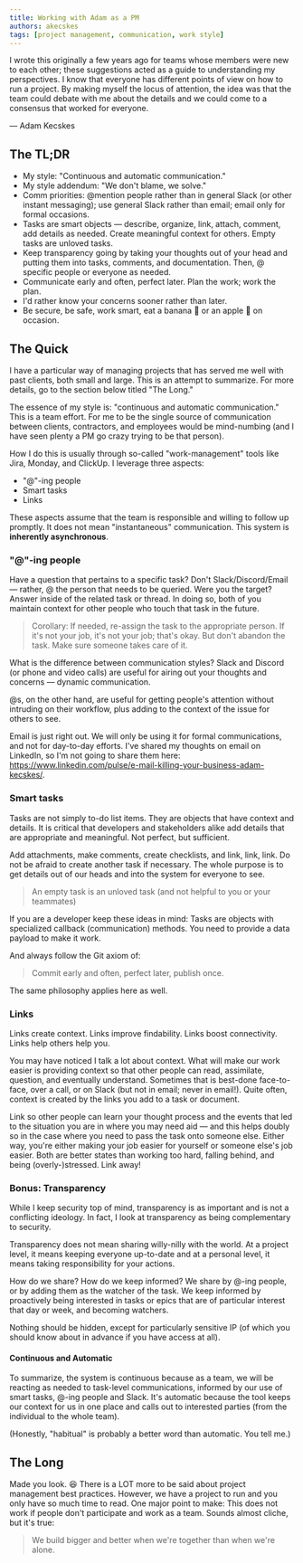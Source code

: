 ```yaml
---
title: Working with Adam as a PM
authors: akecskes
tags: [project management, communication, work style]
---
```

I wrote this originally a few years ago for teams whose members were new to each other; these suggestions acted as a guide to understanding my perspectives. I know that everyone has different points of view on how to run a project. By making myself the locus of attention, the idea was that the team could debate with me about the details and we could come to a consensus that worked for everyone. 

&mdash; Adam Kecskes

## The TL;DR

- My style: "Continuous and automatic communication."
- My style addendum: "We don't blame, we solve."
- Comm priorities: @mention people rather than in general Slack (or other instant messaging); use general Slack rather than email; email only for formal occasions.
- Tasks are smart objects — describe, organize, link, attach, comment, add details as needed. Create meaningful context for others. Empty tasks are unloved tasks.
- Keep transparency going by taking your thoughts out of your head and putting them into tasks, comments, and documentation. Then, @ specific people or everyone as needed.
- Communicate early and often, perfect later. Plan the work; work the plan.
- I'd rather know your concerns sooner rather than later.
- Be secure, be safe, work smart, eat a banana 🍌 or an apple 🍏 on occasion.

<!--truncate-->

## The Quick

I have a particular way of managing projects that has served me well with past clients, both small and large. This is an attempt to summarize. For more details, go to the section below titled "The Long."

The essence of my style is: "continuous and automatic communication." This is a team effort. For me to be the single source of communication between clients, contractors, and employees would be mind-numbing (and I have seen plenty a PM go crazy trying to be that person).

How I do this is usually through so-called "work-management" tools like Jira, Monday, and ClickUp. I leverage three aspects:

- "@"-ing people
- Smart tasks
- Links

These aspects assume that the team is responsible and willing to follow up promptly. It does not mean "instantaneous" communication. This system is **inherently asynchronous**.

### "@"-ing people
Have a question that pertains to a specific task? Don't Slack/Discord/Email — rather, @ the person that needs to be queried. Were you the target? Answer inside of the related task or thread. In doing so, both of you maintain context for other people who touch that task in the future.

> Corollary: If needed, re-assign the task to the appropriate person. If it's not your job, it's not your job; that's okay. But don't abandon the task. Make sure someone takes care of it.

What is the difference between communication styles?
Slack and Discord (or phone and video calls) are useful for airing out your thoughts and concerns — dynamic communication.

@s, on the other hand, are useful for getting people's attention without intruding on their workflow, plus adding to the context of the issue for others to see.

Email is just right out. We will only be using it for formal communications, and not for day-to-day efforts. I've shared my thoughts on email on LinkedIn, so I'm not going to share them here: https://www.linkedin.com/pulse/e-mail-killing-your-business-adam-kecskes/.

### Smart tasks
Tasks are not simply to-do list items. They are objects that have context and details. It is critical that developers and stakeholders alike add details that are appropriate and meaningful. Not perfect, but sufficient.

Add attachments, make comments, create checklists, and link, link, link. Do not be afraid to create another task if necessary. The whole purpose is to get details out of our heads and into the system for everyone to see.

> An empty task is an unloved task (and not helpful to you or your teammates)

If you are a developer keep these ideas in mind: Tasks are objects with specialized callback (communication) methods. You need to provide a data payload to make it work.

And always follow the Git axiom of:

> Commit early and often, perfect later, publish once.

The same philosophy applies here as well.

### Links

Links create context. Links improve findability. Links boost connectivity. Links help others help you.

You may have noticed I talk a lot about context. What will make our work easier is providing context so that other people can read, assimilate, question, and eventually understand. Sometimes that is best-done face-to-face, over a call, or on Slack (but not in email; never in email!). Quite often, context is created by the links you add to a task or document.

Link so other people can learn your thought process and the events that led to the situation you are in where you may need aid — and this helps doubly so in the case where you need to pass the task onto someone else. Either way, you're either making your job easier for yourself or someone else's job easier. Both are better states than working too hard, falling behind, and being (overly-)stressed. Link away!

### Bonus: Transparency

While I keep security top of mind, transparency is as important and is not a conflicting ideology. In fact, I look at transparency as being complementary to security.

Transparency does not mean sharing willy-nilly with the world. At a project level, it means keeping everyone up-to-date and at a personal level, it means taking responsibility for your actions.

How do we share? How do we keep informed? We share by @-ing people, or by adding them as the watcher of the task. We keep informed by proactively being interested in tasks or epics that are of particular interest that day or week, and becoming watchers.

Nothing should be hidden, except for particularly sensitive IP (of which you should know about in advance if you have access at all).

#### Continuous and Automatic

To summarize, the system is continuous because as a team, we will be reacting as needed to task-level communications, informed by our use of smart tasks, @-ing people and Slack. It's automatic because the tool keeps our context for us in one place and calls out to interested parties (from the individual to the whole team).

(Honestly, "habitual" is probably a better word than automatic. You tell me.)

## The Long

Made you look. 😆 There is a LOT more to be said about project management best practices. However, we have a project to run and you only have so much time to read.
One major point to make: This does not work if people don't participate and work as a team. Sounds almost cliche, but it's true:

> We build bigger and better when we're together than when we're alone.

